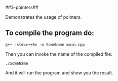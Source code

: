 ##3-pointers##

Demonstrates the usage of pointers.

## To compile the program do: ##

	g++ -std=c++0x -o SomeName main.cpp

Then you can invoke the name of the compiled file:

	./SomeName

And it will run the program and show you the result.